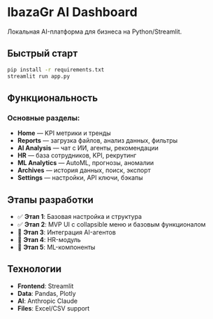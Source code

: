 # lbazaGr AI Dashboard

Локальная AI-платформа для бизнеса на Python/Streamlit.

## Быстрый старт

```bash
pip install -r requirements.txt
streamlit run app.py
```

## Функциональность

### Основные разделы:
- **Home** — KPI метрики и тренды
- **Reports** — загрузка файлов, анализ данных, фильтры
- **AI Analysis** — чат с ИИ, агенты, рекомендации
- **HR** — база сотрудников, KPI, рекрутинг
- **ML Analytics** — AutoML, прогнозы, аномалии
- **Archives** — история данных, поиск, экспорт
- **Settings** — настройки, API ключи, бэкапы

## Этапы разработки

- ✅ **Этап 1**: Базовая настройка и структура
- ✅ **Этап 2**: MVP UI с collapsible меню и базовым функционалом
- 🔄 **Этап 3**: Интеграция AI-агентов
- 🔄 **Этап 4**: HR-модуль
- 🔄 **Этап 5**: ML-компоненты

## Технологии

- **Frontend**: Streamlit
- **Data**: Pandas, Plotly
- **AI**: Anthropic Claude
- **Files**: Excel/CSV support